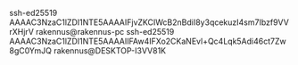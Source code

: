 ssh-ed25519 AAAAC3NzaC1lZDI1NTE5AAAAIFjvZKCIWcB2nBdiI8y3qcekuzI4sm7Ibzf9VVrXHjrV rakennus@rakennus-pc
ssh-ed25519 AAAAC3NzaC1lZDI1NTE5AAAAIIFAw4IFXo2CKaNEvl+Qc4Lqk5Adi46ct7Zw8gC0YmJQ rakennus@DESKTOP-I3VV81K
